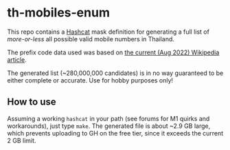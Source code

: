 # th-mobiles-enum
This repo contains a [Hashcat](https://hashcat.net/) mask definition for generating a full list of _more-or-less_ all possible valid mobile numbers in Thailand.

The prefix code data used was based on [the current (Aug 2022) Wikipedia article](https://en.wikipedia.org/wiki/Telephone_numbers_in_Thailand).

The generated list (~280,000,000 candidates) is in no way guaranteed to be either complete or accurate. Use for hobby purposes only!

## How to use

Assuming a working `hashcat` in your path (see forums for M1 quirks and workarounds), just type `make`. The generated file is about ~2.9 GB large, which prevents uploading to GH on the free tier, since it exceeds the current 2 GB limit.
